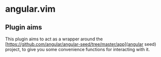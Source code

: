 # angular.vim

## Plugin aims

This plugin aims to act as a wrapper around the [https://github.com/angular/angular-seed/tree/master/app](angular seed) project, to give you some convenience functions for interacting with it.
